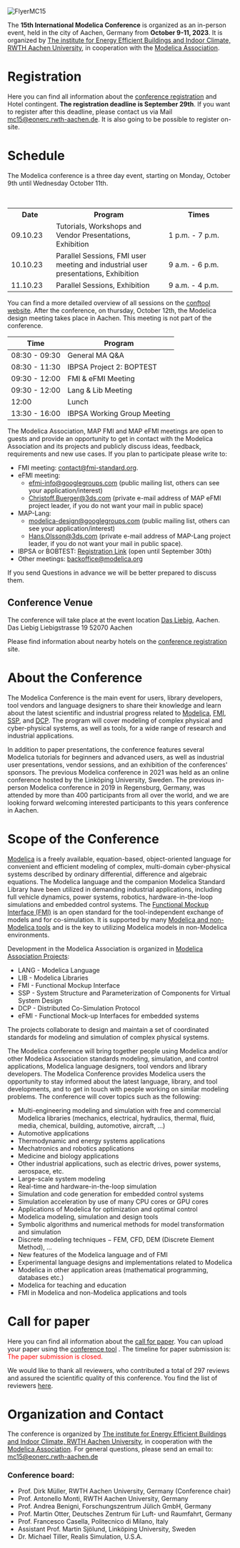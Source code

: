 <img src="images/FlyerMC15.png" alt="FlyerMC15">

The **15th International Modelica Conference** is organized as an in-person event, held in the city of Aachen, Germany from **October 9-11, 2023**. It is organized by [The institute for Energy Efficient Buildings and Indoor Climate, RWTH Aachen University](https://www.ebc.eonerc.rwth-aachen.de/cms/~dmzz/E-ON-ERC-EBC/?lidx=1), in cooperation with the [Modelica Association](https://modelica.org/association).

# Registration

Here you can find all information about the [conference registration](registration.html) and Hotel contingent. **The  registration deadline is September 29th**. If you want to register after this deadline, please contact us via Mail mc15@eonerc.rwth-aachen.de. It is also going to be possible to register on-site.

# Schedule

The Modelica conference is a three day event, starting on Monday, October 9th until Wednesday October 11th. 

<table>  
  <tr>  
    <th style="width:20%">Date</th>  
    <th style="width:50%">Program</th>  
    <th style="width:30%">Times</th>  
  </tr>  
  <tr>  
    <td>09.10.23</td>  
    <td>Tutorials, Workshops and Vendor Presentations, Exhibition</td>  
    <td>1 p.m. - 7 p.m.</td>  
  </tr>  
  <tr>  
    <td>10.10.23</td>  
    <td>Parallel Sessions, FMI user meeting and industrial user presentations, Exhibition</td>  
    <td>9 a.m. - 6 p.m.</td>  
  </tr>  
    <tr>  
    <td>11.10.23</td>  
    <td>Parallel Sessions, Exhibition</td>  
    <td>9 a.m. - 4 p.m.</td>  
  </tr> 
</table>

 You can find a more detailed overview of all sessions on the [conftool website](https://www.conftool.com/modelica2023/sessions.php).
 After the conference, on thursday, October 12th, the Modelica design meeting takes place in Aachen. This meeting is not part of the conference.

|Time|Program|
|---|---|
|08:30 - 09:30| General MA Q&A|
|08:30 - 11:30| IBPSA Project 2: BOPTEST |
|09:30 - 12:00| FMI & eFMI Meeting |
|09:30 - 12:00| Lang & Lib Meeting |
|12:00| Lunch |
|13:30 - 16:00| IBPSA Working Group Meeting |

The Modelica Association, MAP FMI and MAP eFMI meetings are open to guests and provide an opportunity to get in contact with the Modelica Association and its projects and publicly discuss ideas, feedback, requirements and new use cases. 
If you plan to participate please write to:
- FMI meeting: [contact@fmi-standard.org](mailto:contact@fmi-standard.org).
- eFMI meeting:
	- [efmi-info@googlegroups.com](mailto:efmi-info@googlegroups.com) (public mailing list, others can see your application/interest)
	- [Christoff.Buerger@3ds.com](mailto:Christoff.Buerger@3ds.com) (private e-mail address of MAP eFMI project leader, if you do not want your mail in public space)
- MAP-Lang:
	- [modelica-design@googlegroups.com](mailto:modelica-design@googlegroups.com) (public mailing list, others can see your application/interest)
	- [Hans.Olsson@3ds.com](mailto:Hans.Olsson@3ds.com) (private e-mail address of MAP-Lang project leader, if you do not want your mail in public space).
- IBPSA or BOBTEST: [Registration Link](https://docs.google.com/forms/d/e/1FAIpQLSehQX6NIslTMKLQdqrK6xlCokNOhpZxUSJ85xc79nb-I7VPLw/viewform?usp=sf_link) (open until September 30th)
- Other meetings: [backoffice@modelica.org](mailto:backoffice@modelica.org)

If you send Questions in advance we will be better prepared to discuss them.

## Conference Venue

The conference will take place at the event location [Das Liebig](https://dasliebig.de/), Aachen.
Das Liebig
Liebigstrasse 19
52070 Aachen

Please find information about nearby hotels on the [conference registration](registration.html) site.
# About the Conference

The Modelica Conference is the main event for users, library developers, tool vendors and language designers to share their knowledge and learn about the latest scientific and industrial progress related to [Modelica](https://modelica.org/), [FMI](https://fmi-standard.org/), [SSP](https://ssp-standard.org/), and [DCP](https://dcp-standard.org/).
The program will cover modeling of complex physical and cyber-physical systems, as well as tools, for a wide range of research and industrial applications.

In addition to paper presentations, the conference features several Modelica tutorials for beginners and advanced users, as well as industrial user presentations, vendor sessions, and an exhibition of the conferences' sponsors. The previous Modelica conference in 2021 was held as an online conference hosted by the Linköping University, Sweden. The previous in-person Modelica conference in 2019 in Regensburg, Germany, was attended by more than 400 participants from all over the world, and we are looking forward welcoming interested participants to this years conference in Aachen.

# Scope of the Conference

[Modelica](https://modelica.org/) is a freely available, equation-based, object-oriented language for convenient and efficient modeling of complex, multi-domain cyber-physical systems described by ordinary differential, difference and algebraic equations. The Modelica language and the companion Modelica Standard Library have been utilized in demanding industrial applications, including full vehicle dynamics, power systems, robotics, hardware-in-the-loop simulations
and embedded control systems. The [Functional Mockup Interface (FMI)](https://www.fmi-standard.org/) is an open standard for the tool-independent exchange of models and for co-simulation. It is supported by many [Modelica and non-Modelica tools](https://modelica.org/tools) and is the key to utilizing Modelica models in non-Modelica environments.

Development in the Modelica Association is organized in [Modelica Association Projects](https://modelica.org/projects):

- LANG - Modelica Language
- LIB - Modelica Libraries
- FMI - Functional Mockup Interface
- SSP - System Structure and Parameterization of Components for Virtual System Design
- DCP - Distributed Co-Simulation Protocol
- eFMI - Functional Mock-up Interfaces for embedded systems

The projects collaborate to design and maintain a set of coordinated standards for modeling and simulation of complex physical systems.

The Modelica conference will bring together people using Modelica and/or other Modelica Association standards modeling, simulation, and control applications, Modelica language designers, tool vendors and library developers. The Modelica Conference provides Modelica users the opportunity to stay informed about the latest language, library, and tool developments, and to get in touch with people working on similar modeling problems. The conference will cover topics such as the following:
- Multi-engineering modeling and simulation with free and commercial Modelica libraries (mechanics, electrical, hydraulics, thermal, fluid, media, chemical, building, automotive, aircraft, ...)
- Automotive applications
- Thermodynamic and energy systems applications
- Mechatronics and robotics applications
- Medicine and biology applications
- Other industrial applications, such as electric drives, power systems, aerospace, etc.
- Large-scale system modeling
- Real-time and hardware-in-the-loop simulation
- Simulation and code generation for embedded control systems
- Simulation acceleration by use of many CPU cores or GPU cores
- Applications of Modelica for optimization and optimal control
- Modelica modeling, simulation and design tools
- Symbolic algorithms and numerical methods for model transformation and simulation
- Discrete modeling techniques − FEM, CFD, DEM (Discrete Element Method), ...
- New features of the Modelica language and of FMI
- Experimental language designs and implementations related to Modelica
- Modelica in other application areas (mathematical programming, databases etc.)
- Modelica for teaching and education
- FMI in Modelica and non-Modelica applications and tools

# Call for paper

Here you can find all information about the [call for paper](call2023.html). You can upload your paper using the [conference tool](https://www.conftool.com/modelica2023/) . The timeline for paper submission is:
<span style="color:red">The paper submission is closed.</span>

We would like to thank all reviewers, who contributed a total of 297 reviews and assured the scientific quality of this conference. You find the list of reviewers [here](reviewers.html).

# Organization and Contact

The conference is organized by [The institute for Energy Efficient Buildings and Indoor Climate, RWTH Aachen University](https://www.ebc.eonerc.rwth-aachen.de/cms/~dmzz/E-ON-ERC-EBC/?lidx=1), in cooperation with the [Modelica Association](https://modelica.org/association). For general questions, please send an email to:
mc15@eonerc.rwth-aachen.de

### Conference board:

- Prof. Dirk Müller, RWTH Aachen University, Germany (Conference chair)
- Prof. Antonello Monti, RWTH Aachen University, Germany
- Prof. Andrea Benigni, Forschungszentrum Jülich GmbH, Germany
- Prof. Martin Otter, Deutsches Zentrum für Luft- und Raumfahrt, Germany
- Prof. Francesco Casella, Politecnico di Milano, Italy
- Assistant Prof. Martin Sjölund, Linköping University, Sweden
- Dr. Michael Tiller, Realis Simulation, U.S.A.

